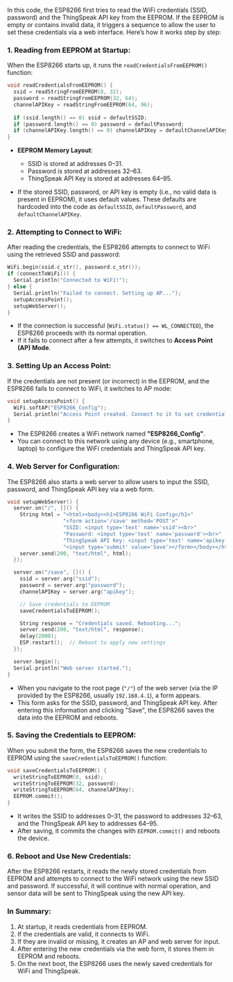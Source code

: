 In this code, the ESP8266 first tries to read the WiFi credentials (SSID, password) and the ThingSpeak API key from the EEPROM. If the EEPROM is empty or contains invalid data, it triggers a sequence to allow the user to set these credentials via a web interface. Here’s how it works step by step:

### 1. **Reading from EEPROM at Startup**:
When the ESP8266 starts up, it runs the `readCredentialsFromEEPROM()` function:

```cpp
void readCredentialsFromEEPROM() {
  ssid = readStringFromEEPROM(0, 32);
  password = readStringFromEEPROM(32, 64);
  channelAPIKey = readStringFromEEPROM(64, 96);
  
  if (ssid.length() == 0) ssid = defaultSSID;
  if (password.length() == 0) password = defaultPassword;
  if (channelAPIKey.length() == 0) channelAPIKey = defaultChannelAPIKey;
}
```

- **EEPROM Memory Layout**: 
  - SSID is stored at addresses 0–31.
  - Password is stored at addresses 32–63.
  - ThingSpeak API Key is stored at addresses 64–95.
  
- If the stored SSID, password, or API key is empty (i.e., no valid data is present in EEPROM), it uses default values. These defaults are hardcoded into the code as `defaultSSID`, `defaultPassword`, and `defaultChannelAPIKey`.

### 2. **Attempting to Connect to WiFi**:
After reading the credentials, the ESP8266 attempts to connect to WiFi using the retrieved SSID and password:

```cpp
WiFi.begin(ssid.c_str(), password.c_str());
if (connectToWiFi()) {
  Serial.println("Connected to WiFi!");
} else {
  Serial.println("Failed to connect. Setting up AP...");
  setupAccessPoint();
  setupWebServer();
}
```

- If the connection is successful (`WiFi.status() == WL_CONNECTED`), the ESP8266 proceeds with its normal operation.
- If it fails to connect after a few attempts, it switches to **Access Point (AP) Mode**.

### 3. **Setting Up an Access Point**:
If the credentials are not present (or incorrect) in the EEPROM, and the ESP8266 fails to connect to WiFi, it switches to AP mode:

```cpp
void setupAccessPoint() {
  WiFi.softAP("ESP8266_Config");
  Serial.println("Access Point created. Connect to it to set credentials.");
}
```

- The ESP8266 creates a WiFi network named **"ESP8266_Config"**. 
- You can connect to this network using any device (e.g., smartphone, laptop) to configure the WiFi credentials and ThingSpeak API key.

### 4. **Web Server for Configuration**:
The ESP8266 also starts a web server to allow users to input the SSID, password, and ThingSpeak API key via a web form.

```cpp
void setupWebServer() {
  server.on("/", []() {
    String html = "<html><body><h1>ESP8266 WiFi Config</h1>"
                  "<form action='/save' method='POST'>"
                  "SSID: <input type='text' name='ssid'><br>"
                  "Password: <input type='text' name='password'><br>"
                  "ThingSpeak API Key: <input type='text' name='apikey'><br>"
                  "<input type='submit' value='Save'></form></body></html>";
    server.send(200, "text/html", html);
  });

  server.on("/save", []() {
    ssid = server.arg("ssid");
    password = server.arg("password");
    channelAPIKey = server.arg("apikey");

    // Save credentials to EEPROM
    saveCredentialsToEEPROM();

    String response = "Credentials saved. Rebooting...";
    server.send(200, "text/html", response);
    delay(2000);
    ESP.restart();  // Reboot to apply new settings
  });

  server.begin();
  Serial.println("Web server started.");
}
```

- When you navigate to the root page (`"/"`) of the web server (via the IP provided by the ESP8266, usually `192.168.4.1`), a form appears.
- This form asks for the SSID, password, and ThingSpeak API key. After entering this information and clicking "Save", the ESP8266 saves the data into the EEPROM and reboots.

### 5. **Saving the Credentials to EEPROM**:
When you submit the form, the ESP8266 saves the new credentials to EEPROM using the `saveCredentialsToEEPROM()` function:

```cpp
void saveCredentialsToEEPROM() {
  writeStringToEEPROM(0, ssid);
  writeStringToEEPROM(32, password);
  writeStringToEEPROM(64, channelAPIKey);
  EEPROM.commit();
}
```

- It writes the SSID to addresses 0–31, the password to addresses 32–63, and the ThingSpeak API key to addresses 64–95.
- After saving, it commits the changes with `EEPROM.commit()` and reboots the device.

### 6. **Reboot and Use New Credentials**:
After the ESP8266 restarts, it reads the newly stored credentials from EEPROM and attempts to connect to the WiFi network using the new SSID and password. If successful, it will continue with normal operation, and sensor data will be sent to ThingSpeak using the new API key.

### In Summary:
1. At startup, it reads credentials from EEPROM.
2. If the credentials are valid, it connects to WiFi.
3. If they are invalid or missing, it creates an AP and web server for input.
4. After entering the new credentials via the web form, it stores them in EEPROM and reboots.
5. On the next boot, the ESP8266 uses the newly saved credentials for WiFi and ThingSpeak.
